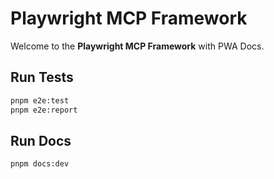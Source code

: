 # Playwright MCP Framework

Welcome to the **Playwright MCP Framework** with PWA Docs.

## Run Tests
```bash
pnpm e2e:test
pnpm e2e:report
```

## Run Docs
```bash
pnpm docs:dev
```